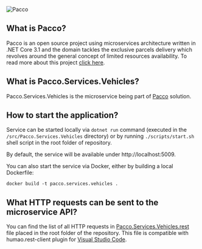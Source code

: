 ![Pacco](https://raw.githubusercontent.com/devmentors/Pacco/master/assets/pacco_logo.png)

**What is Pacco?**
----------------

Pacco is an open source project using microservices architecture written in .NET Core 3.1 and the domain tackles the exclusive parcels delivery which revolves around the general concept of limited resources availability. To read more about this project [click here](https://github.com/devmentors/Pacco).

**What is Pacco.Services.Vehicles?**
----------------

Pacco.Services.Vehicles is the microservice being part of [Pacco](https://github.com/devmentors/Pacco) solution.

**How to start the application?**
----------------

Service can be started locally via `dotnet run` command (executed in the `/src/Pacco.Services.Vehicles` directory) or by running `./scripts/start.sh` shell script in the root folder of repository.

By default, the service will be available under http://localhost:5009.

You can also start the service via Docker, either by building a local Dockerfile: 

`docker build -t pacco.services.vehicles .` 

**What HTTP requests can be sent to the microservice API?**
----------------

You can find the list of all HTTP requests in [Pacco.Services.Vehicles.rest](https://github.com/PilarczykM/Pacco.Services.Vehicle/Pacco.Services.Vehicles.rest) file placed in the root folder of the repository.
This file is compatible with humao.rest-client plugin for [Visual Studio Code](https://code.visualstudio.com). 
